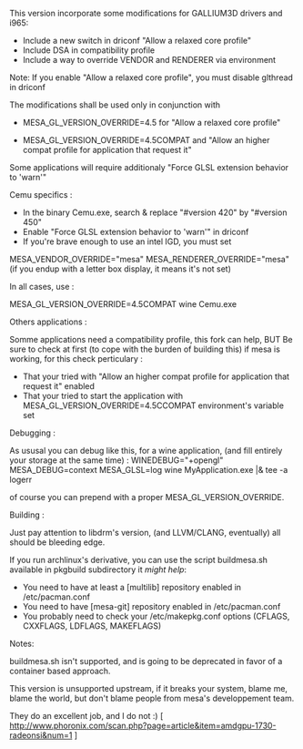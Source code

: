 This version incorporate some modifications  for GALLIUM3D drivers and i965:

- Include a new switch in driconf "Allow a relaxed core profile"
- Include DSA in compatibility profile
- Include a way to override VENDOR and RENDERER via environment


Note: If you enable "Allow a relaxed core profile", you must disable glthread  in driconf

The modifications shall be used only in conjunction with

 - MESA_GL_VERSION_OVERRIDE=4.5 for "Allow a relaxed core profile"

 - MESA_GL_VERSION_OVERRIDE=4.5COMPAT and "Allow an higher compat profile for application that request it"

Some applications will require additionaly "Force GLSL extension behavior to 'warn'"

Cemu specifics :

 - In the binary Cemu.exe, search & replace "#version 420" by "#version 450"
 - Enable "Force GLSL extension behavior to 'warn'" in driconf
 - If you're brave enough to use an intel IGD, you must set

  MESA_VENDOR_OVERRIDE="mesa" MESA_RENDERER_OVERRIDE="mesa"
  (if you endup with a letter box display, it means it's not set)

In all cases, use  :

MESA_GL_VERSION_OVERRIDE=4.5COMPAT wine Cemu.exe

Others applications :


Somme applications need a compatibility profile, this fork can help, BUT
Be sure to check at first (to cope with the burden of building this) if mesa is working, for this check perticulary :
- That your tried with "Allow an higher compat profile for application that request it" enabled
- That your tried to start the application with  MESA_GL_VERSION_OVERRIDE=4.5CCOMPAT environment's variable set


Debugging :

As ususal you can debug like this, for a wine application, (and fill entirely your storage at the same time) :
WINEDEBUG="+opengl" MESA_DEBUG=context MESA_GLSL=log  wine MyApplication.exe |& tee -a logerr

of course you can prepend with a proper MESA_GL_VERSION_OVERRIDE.


Building :

Just pay attention to libdrm's version, (and LLVM/CLANG, eventually)  all should be bleeding edge.


If you run archlinux's derivative, you can use the script buildmesa.sh available in pkgbuild subdirectory it *might help*:
- You need to have at least a [multilib] repository enabled  in /etc/pacman.conf
- You need to have [mesa-git] repository  enabled in /etc/pacman.conf
- You probably need to check your /etc/makepkg.conf options (CFLAGS, CXXFLAGS, LDFLAGS, MAKEFLAGS)


Notes:

 buildmesa.sh isn't supported, and is going to be deprecated in favor of a container based approach.

 This version is unsupported upstream, if it breaks your system, blame me, blame the world, but don't blame people from mesa's developpement team.

 They do an excellent job, and I do not :) [ http://www.phoronix.com/scan.php?page=article&item=amdgpu-1730-radeonsi&num=1 ]

